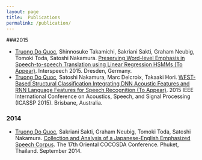 ```yaml
---
layout: page
title:  Publications
permalink: /publication/
---
```

###2015
- [Truong Do Quoc](http://truongdq.com), Shinnosuke Takamichi, Sakriani Sakti, Graham Neubig, Tomoki Toda, Satoshi Nakamura. [Preserving Word-level Emphasis in Speech-to-speech Translation using Linear Regression HSMMs (To Appear)](http://www.url.com). Interspeech 2015. Dresden, Germany.
- [Truong Do Quoc](http://truongdq.com), Satoshi Nakamura, Marc Delcroix, Takaaki Hori. [WFST-Based Structural Classification Integrating DNN Acoustic Features and RNN Language Features for Speech Recognition (To Appear)](http://www.url.com). 2015 IEEE International Conference on Acoustics, Speech, and Signal Processing (ICASSP 2015). Brisbane, Australia.

### 2014
- [Truong Do Quoc](http://truongdq.com), Sakriani Sakti, Graham Neubig, Tomoki Toda, Satoshi Nakamura. [Collection and Analysis of a Japanese-English Emphasized Speech Corpus](http://www.url.com). The 17th Oriental COCOSDA Conference. Phuket, Thailand. September 2014.
